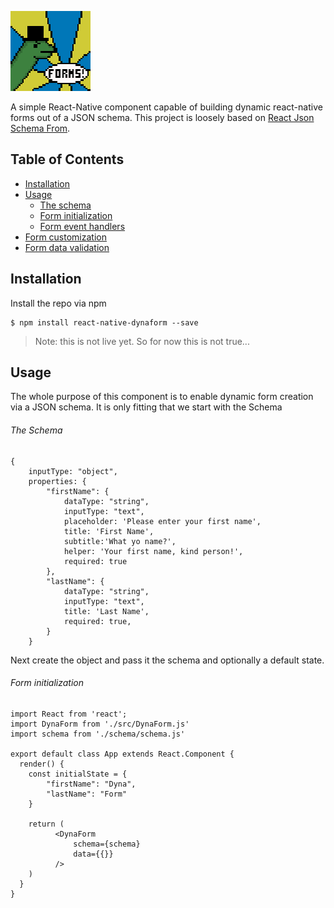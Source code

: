 ![Screenshot](/images/dynaform_128.png)

A simple React-Native component capable of building dynamic react-native forms out of a JSON schema.
This project is loosely based on [React Json Schema From](https://github.com/mozilla-services/react-jsonschema-form).

## Table of Contents

* [Installation](#installation)
* [Usage](#usage)
    - [The schema](#the-schema)
    - [Form initialization](#form-initialization)
    - [Form event handlers](#form-event-handlers)
* [Form customization](#form-customization)   
* [Form data validation](#form-data-validation)


## Installation

Install the repo via npm


```
$ npm install react-native-dynaform --save
```


> Note: this is not live yet.  So for now this is not true...

## Usage

The whole purpose of this component is to enable dynamic form creation via a JSON schema.  It is only fitting that we start with the Schema

###### The Schema
```
{
    inputType: "object",
    properties: {
        "firstName": {
            dataType: "string",
            inputType: "text",
            placeholder: 'Please enter your first name',
            title: 'First Name',
            subtitle:'What yo name?',
            helper: 'Your first name, kind person!',
            required: true
        },
        "lastName": {
            dataType: "string",
            inputType: "text",
            title: 'Last Name',
            required: true,
        }
    }

```

Next create the <DynaForm> object and pass it the schema and optionally a default state.
###### Form initialization

```
import React from 'react';
import DynaForm from './src/DynaForm.js'
import schema from './schema/schema.js'

export default class App extends React.Component {
  render() {
    const initialState = {
        "firstName": "Dyna",
        "lastName": "Form"
    }
  
    return (
          <DynaForm
              schema={schema}
              data={{}}
          />
    )
  }
}
```